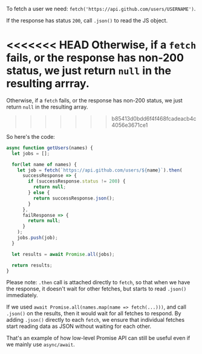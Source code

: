 
To fetch a user we need: `fetch('https://api.github.com/users/USERNAME')`.

If the response has status `200`, call `.json()` to read the JS object.

<<<<<<< HEAD
Otherwise, if a `fetch` fails, or the response has non-200 status, we just return `null` in the resulting arrray.
=======
Otherwise, if a `fetch` fails, or the response has non-200 status, we just return `null` in the resulting array.
>>>>>>> b85413d0bdd6f4f468fcadeacb4c4056e3671ce1

So here's the code:

```js demo
async function getUsers(names) {
  let jobs = [];

  for(let name of names) {
    let job = fetch(`https://api.github.com/users/${name}`).then(
      successResponse => {
        if (successResponse.status != 200) {
          return null;
        } else {
          return successResponse.json();
        }
      },
      failResponse => {
        return null;
      }
    );
    jobs.push(job);
  }

  let results = await Promise.all(jobs);

  return results;
}
```

Please note: `.then` call is attached directly to `fetch`, so that when we have the response, it doesn't wait for other fetches, but starts to read `.json()` immediately.

If we used `await Promise.all(names.map(name => fetch(...)))`, and call `.json()` on the results, then it would wait for all fetches to respond. By adding `.json()` directly to each `fetch`, we ensure that individual fetches start reading data as JSON without waiting for each other.

That's an example of how low-level Promise API can still be useful even if we mainly use `async/await`.
